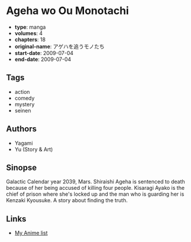 # Ageha wo Ou Monotachi

-   **type**: manga
-   **volumes**: 4
-   **chapters**: 18
-   **original-name**: アゲハを追うモノたち
-   **start-date**: 2009-07-04
-   **end-date**: 2009-07-04

## Tags

-   action
-   comedy
-   mystery
-   seinen

## Authors

-   Yagami
-   Yu (Story & Art)

## Sinopse

Galactic Calendar year 2039, Mars. Shiraishi Ageha is sentenced to death because of her being accused of killing four people. Kisaragi Ayako is the chief of prison where she's locked up and the man who is guarding her is Kenzaki Kyousuke. A story about finding the truth.

## Links

-   [My Anime list](https://myanimelist.net/manga/15087/Ageha_wo_Ou_Monotachi)
